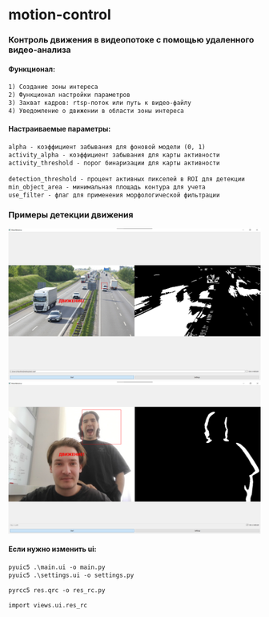 # motion-control

### Контроль движения в видеопотоке с помощью удаленного видео-анализа 


#### Функционал: 

```angular2html
1) Создание зоны интереса 
2) Функционал настройки параметров 
3) Захват кадров: rtsp-поток или путь к видео-файлу 
4) Уведомление о движении в области зоны интереса
```

#### Настраиваемые параметры:

```angular2html
alpha - коэффициент забывания для фоновой модели (0, 1)
activity_alpha - коэффициент забывания для карты активности
activity_threshold - порог бинаризации для карты активности

detection_threshold - процент активных пикселей в ROI для детекции
min_object_area - минимальная площадь контура для учета 
use_filter - флаг для применения морфологической фильтрации
```

### Примеры детекции движения
![Обнаружение движения](case_1.png)
![Обнаружение движения](case_2.png)


#### Если нужно изменить ui:

```angular2html
pyuic5 .\main.ui -o main.py
pyuic5 .\settings.ui -o settings.py
```

```angular2html
pyrcc5 res.qrc -o res_rc.py
```

```angular2html
import views.ui.res_rc
```